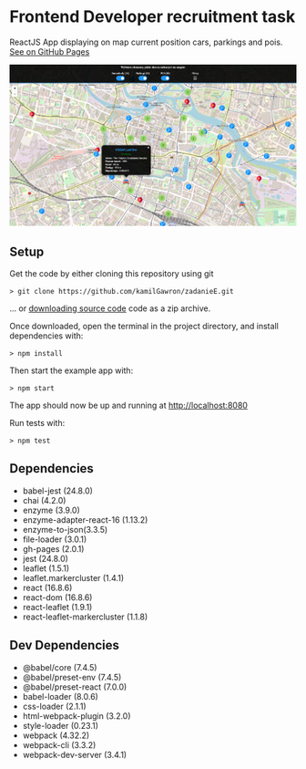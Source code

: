 # Frontend Developer recruitment task

ReactJS App displaying on map current position cars, parkings and pois.
[See on GitHub Pages](https://kamilgawron.github.io/zadanieE)

![alt text](https://raw.githubusercontent.com/kamilgawron/zadanieE/master/img/screen.png)


## Setup
Get the code by either cloning this repository using git

```
> git clone https://github.com/kamilGawron/zadanieE.git

```

... or  [downloading source code](https://github.com/kamilGawron/zadanieE/archive/master.zip)  code as a zip archive.

Once downloaded, open the terminal in the project directory, and install dependencies with:

```
> npm install

```
Then start the example app with:

```
> npm start
```
The app should now be up and running at [http://localhost:8080](http://localhost:8080/)  

Run tests with:

```
> npm test
```

## Dependencies
- babel-jest (24.8.0)
- chai (4.2.0)
- enzyme (3.9.0)
- enzyme-adapter-react-16 (1.13.2)
- enzyme-to-json(3.3.5)
- file-loader (3.0.1)
- gh-pages (2.0.1)
- jest (24.8.0)
- leaflet (1.5.1)
- leaflet.markercluster (1.4.1)
- react (16.8.6)
- react-dom (16.8.6)
- react-leaflet (1.9.1)
- react-leaflet-markercluster (1.1.8)


## Dev Dependencies
- @babel/core (7.4.5)
-  @babel/preset-env (7.4.5)
-  @babel/preset-react (7.0.0)
- babel-loader (8.0.6)
- css-loader (2.1.1)
- html-webpack-plugin (3.2.0)
- style-loader (0.23.1)
- webpack (4.32.2)
- webpack-cli (3.3.2)
- webpack-dev-server (3.4.1)